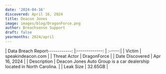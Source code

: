 ```yaml
---
date: '2024-04-16'
discovered: April 16, 2024
title: Deacon Jones
image: images/blog/DragonForce.png
author: Breachsense Support
draft: false
yearmonths: 2024/april
---
```


| Data Breach Report------------:     |:-------------:    | :-----:|
| Victim      | speakindeacon.com      | 
| Threat Actor      | DragonForce      | 
| Date Discovered      | Apr 16, 2024      | 
| Description      | Deacon Jones Auto Group is a car dealership located in North Carolina.      | 
| Leak Size      | 32.65GB      | 

